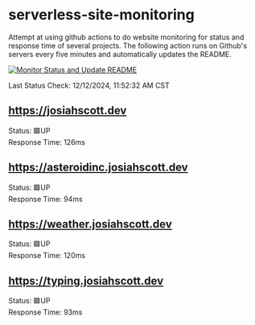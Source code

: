 # serverless-site-monitoring
Attempt at using github actions to do website monitoring for status and response time of several projects. The following action runs on Github's servers every five minutes and automatically updates the README.  

[![Monitor Status and Update README](https://github.com/JosiahSco/serverless-site-monitoring/actions/workflows/monitor.yaml/badge.svg)](https://github.com/JosiahSco/serverless-site-monitoring/actions/workflows/monitor.yaml)

Last Status Check: 12/12/2024, 11:52:32 AM CST

## https://josiahscott.dev
Status: 🟩UP  
Response Time: 126ms

## https://asteroidinc.josiahscott.dev
Status: 🟩UP  
Response Time: 94ms

## https://weather.josiahscott.dev
Status: 🟩UP  
Response Time: 120ms

## https://typing.josiahscott.dev
Status: 🟩UP  
Response Time: 93ms

